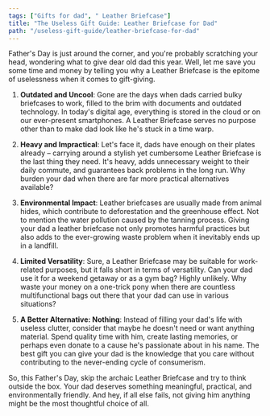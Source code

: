 ```yaml
---
tags: ["Gifts for dad", " Leather Briefcase"]
title: "The Useless Gift Guide: Leather Briefcase for Dad"
path: "/useless-gift-guide/leather-briefcase-for-dad"
---
```


Father's Day is just around the corner, and you're probably scratching your head, wondering what to give dear old dad this year. Well, let me save you some time and money by telling you why a Leather Briefcase is the epitome of uselessness when it comes to gift-giving.

1. **Outdated and Uncool**: Gone are the days when dads carried bulky briefcases to work, filled to the brim with documents and outdated technology. In today's digital age, everything is stored in the cloud or on our ever-present smartphones. A Leather Briefcase serves no purpose other than to make dad look like he's stuck in a time warp.

2. **Heavy and Impractical**: Let's face it, dads have enough on their plates already – carrying around a stylish yet cumbersome Leather Briefcase is the last thing they need. It's heavy, adds unnecessary weight to their daily commute, and guarantees back problems in the long run. Why burden your dad when there are far more practical alternatives available?

3. **Environmental Impact**: Leather briefcases are usually made from animal hides, which contribute to deforestation and the greenhouse effect. Not to mention the water pollution caused by the tanning process. Giving your dad a leather briefcase not only promotes harmful practices but also adds to the ever-growing waste problem when it inevitably ends up in a landfill.

4. **Limited Versatility**: Sure, a Leather Briefcase may be suitable for work-related purposes, but it falls short in terms of versatility. Can your dad use it for a weekend getaway or as a gym bag? Highly unlikely. Why waste your money on a one-trick pony when there are countless multifunctional bags out there that your dad can use in various situations?

5. **A Better Alternative: Nothing**: Instead of filling your dad's life with useless clutter, consider that maybe he doesn't need or want anything material. Spend quality time with him, create lasting memories, or perhaps even donate to a cause he's passionate about in his name. The best gift you can give your dad is the knowledge that you care without contributing to the never-ending cycle of consumerism.

So, this Father's Day, skip the archaic Leather Briefcase and try to think outside the box. Your dad deserves something meaningful, practical, and environmentally friendly. And hey, if all else fails, not giving him anything might be the most thoughtful choice of all.